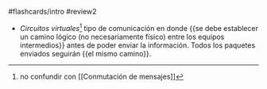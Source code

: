 #flashcards/intro 
#review2

- *Circuitos virtuales*[^1] tipo de comunicación en donde {{se debe establecer un camino lógico (no necesariamente físico) entre los equipos intermedios}} antes de poder enviar la información. Todos los paquetes enviados seguirán {{el mismo camino}}.

[^1]: no confundir con [[Conmutación de mensajes]]
